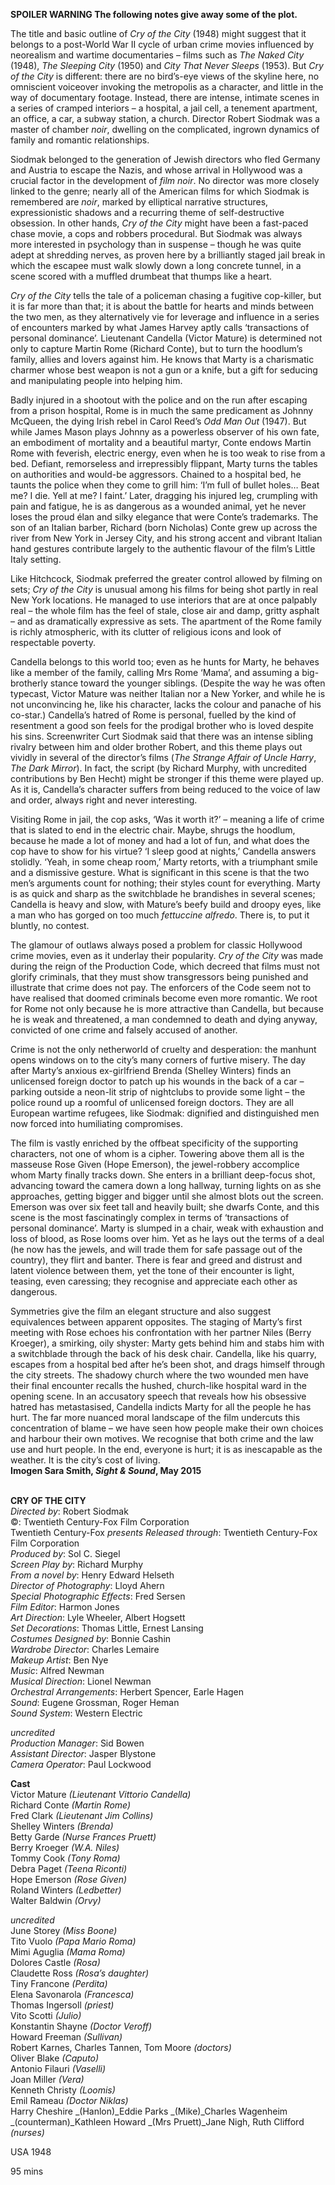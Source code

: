 

**SPOILER WARNING  The following notes give away some of the plot.**

The title and basic outline of _Cry of the City_ (1948) might suggest that it belongs to a post-World War II cycle of urban crime movies influenced by neorealism and wartime documentaries – films such as _The Naked City_ (1948), _The Sleeping City_ (1950) and _City That Never Sleeps_ (1953). But _Cry of the City_ is different: there are no bird’s-eye views of the skyline here, no omniscient voiceover invoking the metropolis as a character, and little in the way of documentary footage. Instead, there are intense, intimate scenes in a series of cramped interiors – a hospital, a jail cell, a tenement apartment, an office, a car, a subway station, a church. Director Robert Siodmak was a master of chamber _noir_, dwelling on the complicated, ingrown dynamics of family and romantic relationships.

Siodmak belonged to the generation of Jewish directors who fled Germany and Austria to escape the Nazis, and whose arrival in Hollywood was a crucial factor in the development of _film noir_. No director was more closely linked to the genre; nearly all of the American films for which Siodmak is remembered are _noir_, marked by elliptical narrative structures, expressionistic shadows and a recurring theme of self-destructive obsession. In other hands, _Cry of the City_ might have been a fast-paced chase movie, a cops and robbers procedural. But Siodmak was always more interested in psychology than in suspense – though he was quite adept at shredding nerves, as proven here by a brilliantly staged jail break in which the escapee must walk slowly down a long concrete tunnel, in a scene scored with a muffled drumbeat that thumps like a heart.

_Cry of the City_ tells the tale of a policeman chasing a fugitive cop-killer, but it is far more than that; it is about the battle for hearts and minds between the two men, as they alternatively vie for leverage and influence in a series of encounters marked by what James Harvey aptly calls ‘transactions of personal dominance’. Lieutenant Candella (Victor Mature) is determined not only to capture Martin Rome (Richard Conte), but to turn the hoodlum’s family, allies and lovers against him. He knows that Marty is a charismatic charmer whose best weapon is not a gun or a knife, but a gift for seducing and manipulating people into helping him.

Badly injured in a shootout with the police and on the run after escaping from a prison hospital, Rome is in much the same predicament as Johnny McQueen, the dying Irish rebel in Carol Reed’s _Odd Man Out_ (1947). But while James Mason plays Johnny as a powerless observer of his own fate, an embodiment of mortality and a beautiful martyr, Conte endows Martin Rome with feverish, electric energy, even when he is too weak to rise from a bed. Defiant, remorseless and irrepressibly flippant, Marty turns the tables on authorities and would-be aggressors. Chained to a hospital bed, he taunts the police when they come to grill him: ‘I’m full of bullet holes… Beat me? I die. Yell at me? I faint.’ Later, dragging his injured leg, crumpling with pain and fatigue, he is as dangerous as a wounded animal, yet he never loses the proud élan and silky elegance that were Conte’s trademarks.  The son of an Italian barber, Richard (born Nicholas) Conte grew up across the river from New York in Jersey City, and his strong accent and vibrant Italian hand gestures contribute largely to the authentic flavour of the film’s Little Italy setting.

Like Hitchcock, Siodmak preferred the greater control allowed by filming on sets; _Cry of the City_ is unusual among his films for being shot partly in real New York locations. He managed to use interiors that are at once palpably real – the whole film has the feel of stale, close air and damp, gritty asphalt – and as dramatically expressive as sets. The apartment of the Rome family is richly atmospheric, with its clutter of religious icons and look of respectable poverty.

Candella belongs to this world too; even as he hunts for Marty, he behaves like a member of the family, calling Mrs Rome ‘Mama’, and assuming a big-brotherly stance toward the younger siblings. (Despite the way he was often typecast, Victor Mature was neither Italian nor a New Yorker, and while he is not unconvincing he, like his character, lacks the colour and panache of his co-star.) Candella’s hatred of Rome is personal, fuelled by the kind of resentment a good son feels for the prodigal brother who is loved despite his sins. Screenwriter Curt Siodmak said that there was an intense sibling rivalry between him and older brother Robert, and this theme plays out vividly in several of the director’s films (_The Strange Affair of Uncle Harry_, _The Dark Mirror_). In fact, the script (by Richard Murphy, with uncredited contributions by Ben Hecht) might be stronger if this theme were played up. As it is, Candella’s character suffers from being reduced to the voice of law and order, always right and never interesting.

Visiting Rome in jail, the cop asks, ‘Was it worth it?’ – meaning a life of crime that is slated to end in the electric chair. Maybe, shrugs the hoodlum, because he made a lot of money and had a lot of fun, and what does the cop have to show for his virtue? ‘I sleep good at nights,’ Candella answers stolidly. ‘Yeah, in some cheap room,’ Marty retorts, with a triumphant smile and a dismissive gesture. What is significant in this scene is that the two men’s arguments count for nothing; their styles count for everything. Marty is as quick and sharp as the switchblade he brandishes in several scenes; Candella is heavy and slow, with Mature’s beefy  build and droopy eyes, like a man who has gorged on too much _fettuccine alfredo_. There is, to put it bluntly, no contest.

The glamour of outlaws always posed a problem for classic Hollywood crime movies, even as it underlay their popularity. _Cry of the City_ was made during the reign of the Production Code, which decreed that films must not glorify criminals, that they must show transgressors being punished and illustrate that crime does not pay. The enforcers of the Code seem not to have realised that doomed criminals become even more romantic. We root for Rome not only because he is more attractive than Candella, but because he is weak and threatened, a man condemned to death and dying anyway, convicted of one crime and falsely accused of another.

Crime is not the only netherworld of cruelty and desperation: the manhunt opens windows on to the city’s many corners of furtive misery. The day after Marty’s anxious ex-girlfriend Brenda (Shelley Winters) finds an unlicensed foreign doctor to patch up his wounds in the back of a car – parking outside a neon-lit strip of nightclubs to provide some light – the police round up a roomful of unlicensed foreign doctors. They are all European wartime refugees, like Siodmak: dignified and distinguished men now forced into humiliating compromises.

The film is vastly enriched by the offbeat specificity of the supporting characters, not one of whom is a cipher. Towering above them all is the masseuse Rose Given (Hope Emerson), the jewel-robbery accomplice whom Marty finally tracks down. She enters in a brilliant deep-focus shot, advancing toward the camera down a long hallway, turning lights on as she approaches, getting bigger and bigger until she almost blots out the screen. Emerson was over six feet tall and heavily built; she dwarfs Conte, and this scene is the most fascinatingly complex in terms of ‘transactions of personal dominance’. Marty is slumped in a chair, weak with exhaustion and loss of blood, as Rose looms over him. Yet as he lays out the terms of a deal (he now has the jewels, and will trade them for safe passage out of the country), they flirt and banter. There is fear and greed and distrust and latent violence between them, yet the tone of their encounter is light, teasing, even caressing; they recognise and appreciate each other as dangerous.

Symmetries give the film an elegant structure and also suggest equivalences between apparent opposites. The staging of Marty’s first meeting with Rose echoes his confrontation with her partner Niles (Berry Kroeger), a smirking, oily shyster: Marty gets behind him and stabs him with a switchblade through the back of his desk chair. Candella, like his quarry, escapes from a hospital bed after he’s been shot, and drags himself through the city streets. The shadowy church where the two wounded men have their final encounter recalls the hushed, church-like hospital ward in the opening scene. In an accusatory speech that reveals how his obsessive hatred has metastasised, Candella indicts Marty for all the people he has hurt. The far more nuanced moral landscape of the film undercuts this concentration of blame – we have seen how people make their own choices and harbour their own motives. We recognise that both crime and the law use and hurt people. In the end, everyone is hurt; it is as inescapable as the weather. It is the city’s cost of living.  
**Imogen Sara Smith, _Sight & Sound_, May 2015**
<br><br>

**CRY OF THE CITY**  
_Directed by_: Robert Siodmak  
©: Twentieth Century-Fox Film Corporation  
Twentieth Century-Fox _presents_
_Released through_:  Twentieth Century-Fox Film Corporation  
_Produced by_: Sol C. Siegel  
_Screen Play by_: Richard Murphy  
_From a novel by_: Henry Edward Helseth  
_Director of Photography_: Lloyd Ahern  
_Special Photographic Effects_: Fred Sersen  
_Film Editor_: Harmon Jones  
_Art Direction_: Lyle Wheeler, Albert Hogsett  
_Set Decorations_: Thomas Little, Ernest Lansing  
_Costumes Designed by_: Bonnie Cashin  
_Wardrobe Director_: Charles Lemaire  
_Makeup Artist_: Ben Nye  
_Music_: Alfred Newman  
_Musical Direction_: Lionel Newman  
_Orchestral Arrangements_: Herbert Spencer,  Earle Hagen  
_Sound_: Eugene Grossman, Roger Heman  
_Sound System_: Western Electric

_uncredited_  
_Production Manager_: Sid Bowen  
_Assistant Director_: Jasper Blystone  
_Camera Operator_: Paul Lockwood

**Cast**  
Victor Mature _(Lieutenant Vittorio Candella)_  
Richard  Conte _(Martin Rome)_  
Fred  Clark _(Lieutenant Jim Collins)_  
Shelley  Winters _(Brenda)_  
Betty  Garde _(Nurse Frances Pruett)_  
Berry  Kroeger _(W.A. Niles)_  
Tommy  Cook _(Tony Roma)_  
Debra  Paget _(Teena Riconti)_  
Hope  Emerson _(Rose Given)_  
Roland  Winters _(Ledbetter)_  
Walter  Baldwin _(Orvy)_

_uncredited_  
June Storey _(Miss Boone)_  
Tito Vuolo _(Papa Mario Roma)_  
Mimi Aguglia _(Mama Roma)_  
Dolores Castle _(Rosa)_  
Claudette Ross _(Rosa’s daughter)_  
Tiny Francone _(Perdita)_  
Elena Savonarola _(Francesca)_  
Thomas Ingersoll _(priest)_  
Vito Scotti _(Julio)_  
Konstantin Shayne _(Doctor Veroff)_  
Howard Freeman _(Sullivan)_  
Robert Karnes,  Charles Tannen, Tom Moore _(doctors)_  
Oliver Blake _(Caputo)_  
Antonio Filauri _(Vaselli)_  
Joan Miller _(Vera)_  
Kenneth Christy _(Loomis)_  
Emil Rameau _(Doctor Niklas)_  
Harry Cheshire _(Hanlon)_Eddie Parks _(Mike)_Charles Wagenheim _(counterman)_Kathleen Howard _(Mrs Pruett)_Jane Nigh,  Ruth Clifford _(nurses)_

USA 1948

95 mins
<!--stackedit_data:
eyJoaXN0b3J5IjpbLTU1ODA4NjY2M119
-->